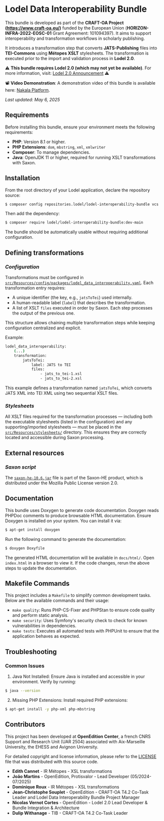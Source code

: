 # Lodel Data Interoperability Bundle

This bundle is developed as part of the **CRAFT-OA Project (https://www.craft-oa.eu/)** funded by the European Union (**HORIZON-INFRA-2022-EOSC-01** Grant Agreement: 101094397). It aims to support interoperability and transformation workflows in scholarly publishing.

It introduces a transformation step that converts **JATS-Publishing** files into **TEI-Commons** using **Métopes XSLT** stylesheets.
The transformation is executed prior to the import and validation process in **Lodel 2.0**.

⚠️ **This bundle requires Lodel 2.0 (which may not yet be available)**. For more information, visit: [Lodel 2.0 Announcement](https://leo.hypotheses.org/22760) ⚠️

📽️ **Video Demonstration**: A demonstration video of this bundle is available here: [Nakala Platform](https://api.nakala.fr/embed/10.34847/nkl.4a0ab841/340eddb033b6ab933348a3842ba5f34eb34b7930).

_Last updated: May 6, 2025_

## Requirements

Before installing this bundle, ensure your environment meets the following requirements:

- **PHP**: Version 8.1 or higher.
- **PHP Extensions**: ```dom```, ```mbstring```, ```xml```, ```xmlwriter```
- **Composer**: To manage dependencies.
- **Java**: OpenJDK 11 or higher, required for running XSLT transformations with Saxon.

## Installation

From the root directory of your Lodel application, declare the repository source:
```bash
$ composer config repositories.lodel/lodel-interoperability-bundle vcs git@gitlab.huma-num.fr:openedition/lodel/lodel-interoperability-bundle.git
```

Then add the dependency:
```bash
$ composer require lodel/lodel-interoperability-bundle:dev-main
```

The bundle should be automatically usable without requiring additional configuration.

## Defining transformations

### _Configuration_

Transformations must be configured in [```src/Resources/config/packages/lodel_data_interoperability.yaml```](src/Resources/config/packages/lodel_data_interoperability.yaml). Each transformation entry requires:

- A unique identifier (the key, e.g., ```jatsToTei```) used internally.
- A human-readable label (```label```) that describes the transformation.
- A list of XSLT ```files``` executed in order by Saxon. Each step processes the output of the previous one.

This structure allows chaining multiple transformation steps while keeping configuration centralized and explicit.

Example:
```bash
lodel_data_interoperability:
    (...)
    transformation:
        jatsToTei:
            label: JATS to TEI
            files:
                - jats_to_tei-1.xsl
                - jats_to_tei-2.xsl
```

This example defines a transformation named ```jatsToTei```, which converts JATS XML into TEI XML using two sequential XSLT files.

### _Stylesheets_

All XSLT files required for the transformation processes — including both the executable stylesheets (listed in the configuration) and any supporting/imported stylesheets — must be placed in the [```src/Resources/stylesheets/```](src/Resources/stylesheets/) directory. This ensures they are correctly located and accessible during Saxon processing.

## External resources

### _Saxon script_

The [```saxon-he-10.6.jar```](src/Resources/scripts/) file is part of the Saxon-HE product, which is distributed under the Mozilla Public License version 2.0.

## Documentation

This bundle uses Doxygen to generate code documentation.
Doxygen reads PHPDoc comments to produce browsable HTML documentation.
Ensure Doxygen is installed on your system. You can install it via:

```bash
$ apt-get install doxygen
```

Run the following command to generate the documentation:

```bash
$ doxygen Doxyfile
```

The generated HTML documentation will be available in ```docs/html/```.
Open ```index.html``` in a browser to view it.
If the code changes, rerun the above steps to update the documentation.

## Makefile Commands

This project includes a ```Makefile``` to simplify common development tasks.
Below are the available commands and their usage:

- ```make quality```: Runs PHP-CS-Fixer and PHPStan to ensure code quality and perform static analysis.  
- ```make security```: Uses Symfony's security check to check for known vulnerabilities in dependencies.
- ```make tests```: Executes all automated tests with PHPUnit to ensure that the application behaves as expected.

## Troubleshooting
### Common Issues

1. Java Not Installed: Ensure Java is installed and accessible in your environment. Verify by running:

```bash
$ java --version
```

2. Missing PHP Extensions: Install required PHP extensions:

```bash
$ apt-get install -y php-xml php-mbstring
```

## Contributors

This project has been developed at **OpenEdition Center**, a french CNRS Support and Research Unit (UAR 2504) associated with Aix-Marseille University, the EHESS and Avignon University.

For detailed copyright and license information, please refer to the [LICENSE](LICENSE) file that was distributed with this source code.

- **Edith Cannet** - IR Métopes - XSL transformations
- **João Martins**  - OpenEdition, Protisvalor - Lead Developer (05/2024-07/2025)
- **Dominique Roux** - IR Métopes - XSL transformations
- **Jean-Christophe Souplet** - OpenEdition - CRAFT-OA T4.2 Co-Task Leader and Lodel Data Interoperability Bundle Project Manager
- **Nicolas Vernot Cortes** - OpenEdition - Lodel 2.0 Lead Developer & Bundle Integration & Architecture
- **Dulip Withanage** - TIB - CRAFT-OA T4.2 Co-Task Leader
